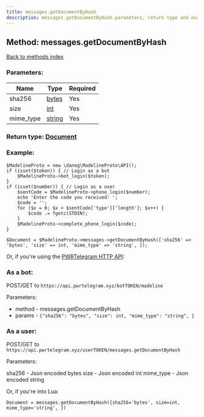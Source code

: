 ```yaml
---
title: messages.getDocumentByHash
description: messages.getDocumentByHash parameters, return type and example
---
```

## Method: messages.getDocumentByHash  
[Back to methods index](index.md)


### Parameters:

| Name     |    Type       | Required |
|----------|---------------|----------|
|sha256|[bytes](../types/bytes.md) | Yes|
|size|[int](../types/int.md) | Yes|
|mime\_type|[string](../types/string.md) | Yes|


### Return type: [Document](../types/Document.md)

### Example:


```
$MadelineProto = new \danog\MadelineProto\API();
if (isset($token)) { // Login as a bot
    $MadelineProto->bot_login($token);
}
if (isset($number)) { // Login as a user
    $sentCode = $MadelineProto->phone_login($number);
    echo 'Enter the code you received: ';
    $code = '';
    for ($x = 0; $x < $sentCode['type']['length']; $x++) {
        $code .= fgetc(STDIN);
    }
    $MadelineProto->complete_phone_login($code);
}

$Document = $MadelineProto->messages->getDocumentByHash(['sha256' => 'bytes', 'size' => int, 'mime_type' => 'string', ]);
```

Or, if you're using the [PWRTelegram HTTP API](https://pwrtelegram.xyz):

### As a bot:

POST/GET to `https://api.pwrtelegram.xyz/botTOKEN/madeline`

Parameters:

* method - messages.getDocumentByHash
* params - `{"sha256": "bytes", "size": int, "mime_type": "string", }`



### As a user:

POST/GET to `https://api.pwrtelegram.xyz/userTOKEN/messages.getDocumentByHash`

Parameters:

sha256 - Json encoded bytes
size - Json encoded int
mime_type - Json encoded string



Or, if you're into Lua:

```
Document = messages.getDocumentByHash({sha256='bytes', size=int, mime_type='string', })
```

